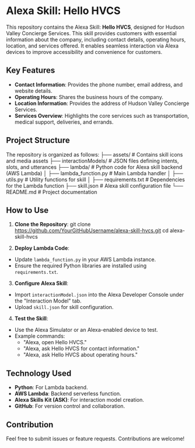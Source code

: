 # Alexa Skill: Hello HVCS

This repository contains the Alexa Skill: **Hello HVCS**, designed for Hudson Valley Concierge Services. This skill provides customers with essential information about the company, including contact details, operating hours, location, and services offered. It enables seamless interaction via Alexa devices to improve accessibility and convenience for customers.

## Key Features
- **Contact Information**: Provides the phone number, email address, and website details.
- **Operating Hours**: Shares the business hours of the company.
- **Location Information**: Provides the address of Hudson Valley Concierge Services.
- **Services Overview**: Highlights the core services such as transportation, medical support, deliveries, and errands.

## Project Structure
The repository is organized as follows:
├── assets/ # Contains skill icons and media assets ├── interactionModels/ # JSON files defining intents, slots, and utterances ├── lambda/ # Python code for Alexa skill backend (AWS Lambda) │ ├── lambda_function.py # Main Lambda handler │ ├── utils.py # Utility functions for skill │ ├── requirements.txt # Dependencies for the Lambda function ├── skill.json # Alexa skill configuration file └── README.md # Project documentation


## How to Use
1. **Clone the Repository**:
git clone https://github.com/YourGitHubUsername/alexa-skill-hvcs.git cd alexa-skill-hvcs


2. **Deploy Lambda Code**:
- Update `lambda_function.py` in your AWS Lambda instance.
- Ensure the required Python libraries are installed using `requirements.txt`.

3. **Configure Alexa Skill**:
- Import `interactionModel.json` into the Alexa Developer Console under the "Interaction Model" tab.
- Upload `skill.json` for skill configuration.

4. **Test the Skill**:
- Use the Alexa Simulator or an Alexa-enabled device to test.
- Example commands:
  - "Alexa, open Hello HVCS."
  - "Alexa, ask Hello HVCS for contact information."
  - "Alexa, ask Hello HVCS about operating hours."

## Technology Used
- **Python**: For Lambda backend.
- **AWS Lambda**: Backend serverless function.
- **Alexa Skills Kit (ASK)**: For interaction model creation.
- **GitHub**: For version control and collaboration.

## Contribution
Feel free to submit issues or feature requests. Contributions are welcome!



